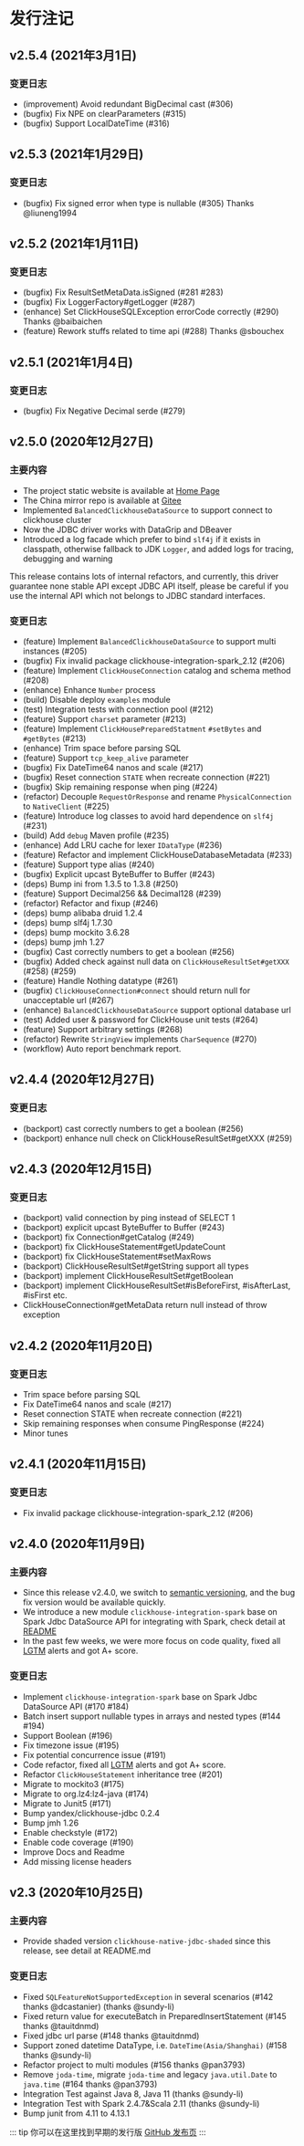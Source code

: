 发行注记
===

v2.5.4 (2021年3月1日)
---
### 变更日志
- (improvement) Avoid redundant BigDecimal cast (#306)
- (bugfix) Fix NPE on clearParameters (#315)
- (bugfix) Support LocalDateTime (#316)

v2.5.3 (2021年1月29日)
---
### 变更日志
- (bugfix) Fix signed error when type is nullable (#305) Thanks @liuneng1994

v2.5.2 (2021年1月11日)
---
### 变更日志
- (bugfix) Fix ResultSetMetaData.isSigned (#281 #283)
- (bugfix) Fix LoggerFactory#getLogger (#287)
- (enhance) Set ClickHouseSQLException errorCode correctly (#290) Thanks @baibaichen
- (feature) Rework stuffs related to time api (#288) Thanks @sbouchex

v2.5.1 (2021年1月4日)
---
### 变更日志
- (bugfix) Fix Negative Decimal serde (#279)

v2.5.0 (2020年12月27日)
---
### 主要内容
- The project static website is available at [Home Page](https://housepower.github.io/ClickHouse-Native-JDBC)
- The China mirror repo is available at [Gitee](https://gitee.com/housepower/ClickHouse-Native-JDBC)
- Implemented `BalancedClickhouseDataSource` to support connect to clickhouse cluster
- Now the JDBC driver works with DataGrip and DBeaver
- Introduced a log facade which prefer to bind `slf4j` if it exists in classpath, otherwise fallback to JDK `Logger`, and added logs for tracing, debugging and warning

This release contains lots of internal refactors, and currently, this driver guarantee none stable API except JDBC API itself, please be careful if you use the internal API which not belongs to JDBC standard interfaces.

### 变更日志
- (feature) Implement `BalancedClickhouseDataSource` to support multi instances (#205)
- (bugfix) Fix invalid package clickhouse-integration-spark_2.12 (#206)
- (feature) Implement `ClickHouseConnection` catalog and schema method (#208)
- (enhance) Enhance `Number` process
- (build) Disable deploy `examples` module
- (test) Integration tests with connection pool (#212)
- (feature) Support `charset` parameter (#213)
- (feature) Implement `ClickHousePreparedStatment` `#setBytes` and `#getBytes` (#213)
- (enhance) Trim space before parsing SQL
- (feature) Support `tcp_keep_alive` parameter
- (bugfix) Fix DateTime64 nanos and scale (#217)
- (bugfix) Reset connection `STATE` when recreate connection (#221)
- (bugfix) Skip remaining response when ping (#224)
- (refactor) Decouple `RequestOrResponse` and rename `PhysicalConnection` to `NativeClient` (#225)
- (feature) Introduce log classes to avoid hard dependence on `slf4j` (#231)
- (build) Add `debug` Maven profile (#235)
- (enhance) Add LRU cache for lexer `IDataType` (#236)
- (feature) Refactor and implement ClickHouseDatabaseMetadata (#233)
- (feature) Support type alias (#240)
- (bugfix) Explicit upcast ByteBuffer to Buffer (#243)
- (deps) Bump ini from 1.3.5 to 1.3.8 (#250)
- (feature) Support Decimal256 && Decimal128 (#239)
- (refactor) Refactor and fixup (#246)
- (deps) bump alibaba druid 1.2.4
- (deps) bump slf4j 1.7.30
- (deps) bump mockito 3.6.28
- (deps) bump jmh 1.27
- (bugfix) Cast correctly numbers to get a boolean (#256)
- (bugfix) Added check against null data on `ClickHouseResultSet#getXXX` (#258) (#259)
- (feature) Handle Nothing datatype (#261)
- (bugfix) `ClickHouseConnection#connect` should return null for unacceptable url (#267)
- (enhance) `BalancedClickhouseDataSource` support optional database url
- (test) Added user & password for ClickHouse unit tests (#264)
- (feature) Support arbitrary settings (#268)
- (refactor) Rewrite `StringView` implements `CharSequence` (#270)
- (workflow) Auto report benchmark report.

v2.4.4 (2020年12月27日)
---
### 变更日志
- (backport) cast correctly numbers to get a boolean (#256)
- (backport) enhance null check on ClickHouseResultSet#getXXX (#259)

v2.4.3 (2020年12月15日)
---
### 变更日志
- (backport) valid connection by ping instead of SELECT 1
- (backport) explicit upcast ByteBuffer to Buffer (#243)
- (backport) fix Connection#getCatalog (#249)
- (backport) fix ClickHouseStatement#getUpdateCount
- (backport) fix ClickHouseStatement#setMaxRows
- (backport) ClickHouseResultSet#getString support all types
- (backport) implement ClickHouseResultSet#getBoolean
- (backport) implement ClickHouseResultSet#isBeforeFirst, #isAfterLast, #isFirst etc.
- ClickHouseConnection#getMetaData return null instead of throw exception


v2.4.2 (2020年11月20日)
---
### 变更日志
- Trim space before parsing SQL
- Fix DateTime64 nanos and scale (#217)
- Reset connection STATE when recreate connection (#221)
- Skip remaining responses when consume PingResponse (#224)
- Minor tunes


v2.4.1 (2020年11月15日)
---
### 变更日志
- Fix invalid package clickhouse-integration-spark_2.12 (#206)


v2.4.0 (2020年11月9日)
---
### 主要内容
- Since this release v2.4.0, we switch to [semantic versioning](https://semver.org/), and the bug fix version would be available quickly.
- We introduce a new module `clickhouse-integration-spark` base on Spark Jdbc DataSource API for integrating with Spark, check detail at [README](https://github.com/housepower/ClickHouse-Native-JDBC#integration-with-spark)
- In the past few weeks, we were more focus on code quality, fixed all [LGTM](https://lgtm.com/projects/g/housepower/ClickHouse-Native-JDBC/alerts/) alerts and got A+ score.

### 变更日志
- Implement `clickhouse-integration-spark` base on Spark Jdbc DataSource API (#170 #184)
- Batch insert support nullable types in arrays and nested types (#144 #194)
- Support Boolean (#196)
- Fix timezone issue (#195)
- Fix potential concurrence issue (#191)
- Code refactor, fixed all [LGTM](https://lgtm.com/projects/g/housepower/ClickHouse-Native-JDBC/alerts/) alerts and got A+ score.
- Refactor `ClickHouseStatement` inheritance tree (#201)
- Migrate to mockito3 (#175)
- Migrate to org.lz4:lz4-java (#174)
- Migrate to Junit5 (#171)
- Bump yandex/clickhouse-jdbc 0.2.4
- Bump jmh 1.26
- Enable checkstyle (#172)
- Enable code coverage (#190)
- Improve Docs and Readme
- Add missing license headers


v2.3 (2020年10月25日)
---
### 主要内容
- Provide shaded version `clickhouse-native-jdbc-shaded` since this release, see detail at README.md

### 变更日志
- Fixed `SQLFeatureNotSupportedException` in several scenarios (#142 thanks @dcastanier) (thanks @sundy-li)
- Fixed return value for executeBatch in PreparedInsertStatement (#145 thanks @tauitdnmd)
- Fixed jdbc url parse (#148 thanks @tauitdnmd)
- Support zoned datetime DataType, i.e. `DateTime(Asia/Shanghai)` (#158 thanks @sundy-li)
- Refactor project to multi modules (#156 thanks @pan3793)
- Remove `joda-time`, migrate `joda-time` and legacy `java.util.Date` to `java.time` (#164 thanks @pan3793)
- Integration Test against Java 8, Java 11 (thanks @sundy-li)
- Integration Test with Spark 2.4.7&Scala 2.11 (thanks @sundy-li)
- Bump junit from 4.11 to 4.13.1


::: tip
你可以在这里找到早期的发行版 [GitHub 发布页](https://github.com/housepower/ClickHouse-Native-JDBC/releases)
:::